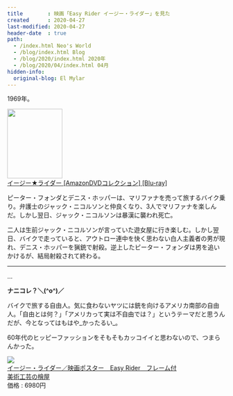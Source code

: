 ```yaml
---
title        : 映画「Easy Rider イージー・ライダー」を見た
created      : 2020-04-27
last-modified: 2020-04-27
header-date  : true
path:
  - /index.html Neo's World
  - /blog/index.html Blog
  - /blog/2020/index.html 2020年
  - /blog/2020/04/index.html 04月
hidden-info:
  original-blog: El Mylar
---
```


1969年。

<div class="ad-amazon">
  <div class="ad-amazon-image">
    <a href="https://www.amazon.co.jp/dp/B018S2FX1M?tag=neos21-22&amp;linkCode=osi&amp;th=1&amp;psc=1">
      <img src="https://m.media-amazon.com/images/I/61BZvMbl41L._SL160_.jpg" width="127" height="160">
    </a>
  </div>
  <div class="ad-amazon-info">
    <div class="ad-amazon-title">
      <a href="https://www.amazon.co.jp/dp/B018S2FX1M?tag=neos21-22&amp;linkCode=osi&amp;th=1&amp;psc=1">イージー★ライダー [AmazonDVDコレクション] [Blu-ray]</a>
    </div>
  </div>
</div>

ピーター・フォンダとデニス・ホッパーは、マリファナを売って旅するバイク乗り。弁護士のジャック・ニコルソンと仲良くなり、3人でマリファナを楽しんだ。しかし翌日、ジャック・ニコルソンは暴漢に襲われ死亡。

二人は生前ジャック・ニコルソンが言っていた遊女屋に行き楽しむ。しかし翌日、バイクで走っていると、アウトロー連中を快く思わない白人主義者の男が現れ、デニス・ホッパーを猟銃で射殺。逆上したピーター・フォンダは男を追いかけるが、結局射殺されて終わる。

---

…

__ナニコレ？＼(^o^)／__

バイクで旅する自由人。気に食わないヤツには銃を向けるアメリカ南部の自由人。「自由とは何？」「アメリカって実は不自由では？」というテーマだと思うんだが、今となってはもはや_かったるい_。

60年代のヒッピーファッションをそもそもカッコイイと思わないので、つまらんかった。

<div class="ad-rakuten">
  <div class="ad-rakuten-image">
    <a href="https://hb.afl.rakuten.co.jp/hgc/g00s8bf2.waxyc5ad.g00s8bf2.waxyd5d4/?pc=https%3A%2F%2Fitem.rakuten.co.jp%2Fhinokiyashop%2Fmovie-51085-1%2F&amp;m=http%3A%2F%2Fm.rakuten.co.jp%2Fhinokiyashop%2Fi%2F10011223%2F">
      <img src="https://thumbnail.image.rakuten.co.jp/@0_mall/hinokiyashop/cabinet/05156689/imgrc0072777821.jpg?_ex=128x128">
    </a>
  </div>
  <div class="ad-rakuten-info">
    <div class="ad-rakuten-title">
      <a href="https://hb.afl.rakuten.co.jp/hgc/g00s8bf2.waxyc5ad.g00s8bf2.waxyd5d4/?pc=https%3A%2F%2Fitem.rakuten.co.jp%2Fhinokiyashop%2Fmovie-51085-1%2F&amp;m=http%3A%2F%2Fm.rakuten.co.jp%2Fhinokiyashop%2Fi%2F10011223%2F">イージー・ライダー／映画ポスター　Easy Rider　フレーム付</a>
    </div>
    <div class="ad-rakuten-shop">
      <a href="https://hb.afl.rakuten.co.jp/hgc/g00s8bf2.waxyc5ad.g00s8bf2.waxyd5d4/?pc=https%3A%2F%2Fwww.rakuten.co.jp%2Fhinokiyashop%2F&amp;m=http%3A%2F%2Fm.rakuten.co.jp%2Fhinokiyashop%2F">美術工芸の檜屋</a>
    </div>
    <div class="ad-rakuten-price">価格 : 6980円</div>
  </div>
</div>
